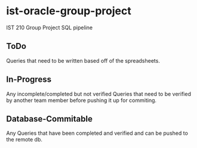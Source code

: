 # ist-oracle-group-project
IST 210 Group Project SQL pipeline


## ToDo
Queries that need to be written based off of the spreadsheets.

## In-Progress

Any incomplete/completed but not verified Queries that need to be verified by another team member before pushing it up for commiting.

## Database-Commitable 

Any Queries that have been completed and verified and can be pushed to the remote db. 


